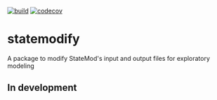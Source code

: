 [![build](https://github.com/IMMM-SFA/statemodify/actions/workflows/build.yml/badge.svg)](https://github.com/IMMM-SFA/statemodify/actions/workflows/build.yml)
[![codecov](https://codecov.io/gh/IMMM-SFA/statemodify/branch/main/graph/badge.svg?token=csQBZMRSdp)](https://codecov.io/gh/IMMM-SFA/statemodify)

# statemodify
A package to modify StateMod's input and output files for exploratory modeling

## In development
